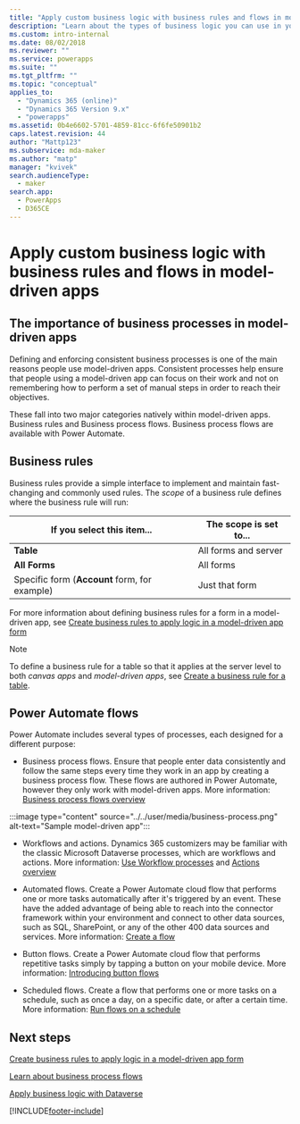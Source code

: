 ```yaml
---
title: "Apply custom business logic with business rules and flows in model-driven apps | MicrosoftDocs"
description: "Learn about the types of business logic you can use in your app"
ms.custom: intro-internal
ms.date: 08/02/2018
ms.reviewer: ""
ms.service: powerapps
ms.suite: ""
ms.tgt_pltfrm: ""
ms.topic: "conceptual"
applies_to: 
  - "Dynamics 365 (online)"
  - "Dynamics 365 Version 9.x"
  - "powerapps"
ms.assetid: 0b4e6602-5701-4859-81cc-6f6fe50901b2
caps.latest.revision: 44
author: "Mattp123"
ms.subservice: mda-maker
ms.author: "matp"
manager: "kvivek"
search.audienceType: 
  - maker
search.app: 
  - PowerApps
  - D365CE
---
```

# Apply custom business logic with business rules and flows in model-driven apps

## The importance of business processes in model-driven apps

Defining and enforcing consistent business processes is one of the main reasons people use model-driven apps. Consistent processes help ensure that people using a model-driven app can focus on their work and not on remembering how to perform a set of manual steps in order to reach their objectives.

These fall into two major categories natively within model-driven apps.  Business rules and Business process flows. Business process flows are available with Power Automate.

## Business rules

Business rules provide a simple interface to implement and maintain fast-changing and commonly used rules. The *scope* of a business rule defines where the business rule will run:

|**If you select this item...**|**The scope is set to...**|
|-|-|  
|**Table**|All forms and server|  
|**All Forms**|All forms|  
|Specific form (**Account** form, for example)|Just that form|

For more information about defining business rules for a form in a model-driven app, see [Create business rules to apply logic in a model-driven app form](create-business-rules-recommendations-apply-logic-form.md)

> [!NOTE]
> To define a business rule for a table so that it applies at the server level to both *canvas apps* and *model-driven apps*, see [Create a business rule for a table](../data-platform/data-platform-create-business-rule.md).

## Power Automate flows  
  
Power Automate includes several types of processes, each designed for a different purpose:  

-   Business process flows. Ensure that people enter data consistently and follow the same steps every time they work in an app by creating a business process flow. These flows are authored in Power Automate, however they only work with model-driven apps.  More information: [Business process flows overview](/flow/business-process-flows-overview)

:::image type="content" source="../../user/media/business-process.png" alt-text="Sample model-driven app":::

-   Workflows and actions. Dynamics 365 customizers may be familiar with the classic Microsoft Dataverse processes, which are workflows and actions. More information: [Use Workflow processes](/flow/workflow-processes) and [Actions overview](../data-platform/actions.md)

-   Automated flows. Create a Power Automate cloud flow that performs one or more tasks automatically after it's triggered by an event. These have the added advantage of being able to reach into the connector framework within your environment and connect to other data sources, such as SQL, SharePoint, or any of the other 400 data sources and services. More information: [Create a flow](/flow/get-started-logic-flow)
    
-   Button flows. Create a Power Automate cloud flow that performs repetitive tasks simply by tapping a button on your mobile device. More information: [Introducing button flows](/flow/introduction-to-button-flows)
  
-   Scheduled flows. Create a flow that performs one or more tasks on a schedule, such as once a day, on a specific date, or after a certain time. More information: [Run flows on a schedule](/flow/run-scheduled-tasks)
  
## Next steps

[Create business rules to apply logic in a model-driven app form](create-business-rules-recommendations-apply-logic-form.md)

[Learn about business process flows](/flow/business-process-flows-overview)

[Apply business logic with Dataverse](../data-platform/processes.md)

[!INCLUDE[footer-include](../../includes/footer-banner.md)]